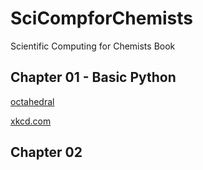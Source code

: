# SciCompforChemists
Scientific Computing for Chemists Book

## Chapter 01 - Basic Python

[octahedral](test/f.txt)

[xkcd.com](https://xkcd.com/)
  
## Chapter 02

